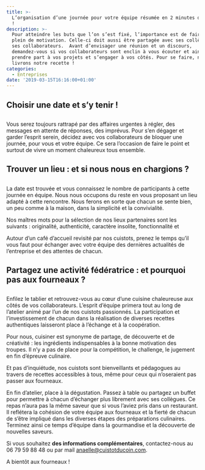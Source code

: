 ```yaml
---
title: >-
  L’organisation d’une journée pour votre équipe résumée en 2 minutes de lecture
  !
description: >-
  Pour atteindre les buts que l’on s’est fixé, l’importance est de faire le
  plein de motivation. Celle-ci doit aussi être partagée avec ses collègues et
  ses collaborateurs.  Avant d’envisager une réunion et un discours,
  demandez-vous si vos collaborateurs sont enclin à vous écouter et ainsi
  prendre part à vos projets et s’engager à vos côtés. Pour se faire, nous vous
  livrons notre recette !
categories:
  - Entreprises
date: '2019-03-15T16:16:00+01:00'
---
```

## Choisir une date et s’y tenir !

## 

Vous serez toujours rattrapé par des affaires urgentes à régler, des messages en attente de réponses, des imprévus. Pour s’en dégager et garder l’esprit serein, décidez avec vos collaborateurs de bloquer une journée, pour vous et votre équipe. Ce sera l’occasion de faire le point et surtout de vivre un moment chaleureux tous ensemble.



## Trouver un lieu : et si nous nous en chargions ?

## 

La date est trouvée et vous connaissez le nombre de participants à cette journée en équipe. Nous nous occupons du reste en vous proposant un lieu adapté à cette rencontre. Nous ferons en sorte que chacun se sente bien, un peu comme à la maison, dans la simplicité et la convivialité.



Nos maîtres mots pour la sélection de nos lieux partenaires sont les suivants : originalité, authenticité, caractère insolite, fonctionnalité et 



Autour d’un café d’accueil revisité par nos cuistots, prenez le temps qu’il vous faut pour échanger avec votre équipe des dernières actualités de l’entreprise et des attentes de chacun.



## Partagez une activité fédératrice : et pourquoi pas aux fourneaux ?

## 

Enfilez le tablier et retrouvez-vous au cœur d’une cuisine chaleureuse aux côtés de vos collaborateurs. L’esprit d’équipe primera tout au long de l’atelier animé par l’un de nos cuistots passionnés. La participation et l’investissement de chacun dans la réalisation de diverses recettes authentiques laisseront place à l’échange et à la coopération.



Pour nous, cuisiner est synonyme de partage, de découverte et de créativité : les ingrédients indispensables à la bonne motivation des troupes. Il n’y a pas de place pour la compétition, le challenge, le jugement en fin d’épreuve culinaire. 



Et pas d’inquiétude, nos cuistots sont bienveillants et pédagogues au travers de recettes accessibles à tous, même pour ceux qui n’oseraient pas passer aux fourneaux.



En fin d’atelier, place à la dégustation. Passez à table ou partagez un buffet pour permettre à chacun d’échanger plus librement avec ses collègues. Ce repas n’aura pas la même saveur que si vous l’aviez pris dans un restaurant. Il reflétera la cohésion de votre équipe aux fourneaux et la fierté de chacun de s’être impliqué dans les diverses étapes des préparations culinaires. Terminez ainsi ce temps d’équipe dans la gourmandise et la découverte de nouvelles saveurs.



Si vous souhaitez **des informations complémentaires**, contactez-nous au 06 79 59 88 48 ou par mail anaelle@cuistotducoin.com.



A bientôt aux fourneaux !
